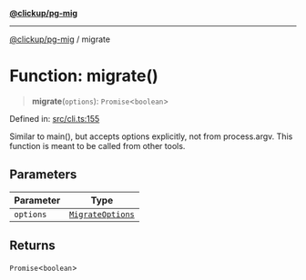 [**@clickup/pg-mig**](../README.md)

***

[@clickup/pg-mig](../globals.md) / migrate

# Function: migrate()

> **migrate**(`options`): `Promise`\<`boolean`\>

Defined in: [src/cli.ts:155](https://github.com/clickup/pg-mig/blob/master/src/cli.ts#L155)

Similar to main(), but accepts options explicitly, not from process.argv.
This function is meant to be called from other tools.

## Parameters

| Parameter | Type |
| ------ | ------ |
| `options` | [`MigrateOptions`](../interfaces/MigrateOptions.md) |

## Returns

`Promise`\<`boolean`\>
